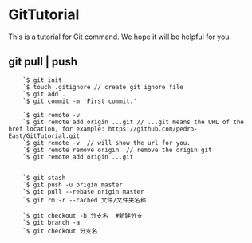 # GitTutorial

This is a tutorial for Git command. We hope it will be helpful for you.

## git pull | push

        `$ git init
        `$ touch .gitignore // create git ignore file
        `$ git add .
        `$ git commit -m 'First commit.'

        `$ git remote -v       
        `$ git remote add origin ...git // ...git means the URL of the href location, for example: https://github.com/pedro-East/GitTutorial.git
        `$ git remote -v  // will show the url for you.
        `$ git remote remove origin  // remove the origin git
        `$ git remote add origin ...git 
        
                
        `$ git stash
        `$ git push -u origin master
        `$ git pull --rebase origin master
        `$ git rm -r --cached 文件/文件夹名称

        `$ git checkout -b 分支名  #新建分支
        `$ git branch -a
        `$ git checkout 分支名
